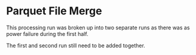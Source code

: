 # Parquet File Merge

This processing run was broken up into two separate runs as there was as power failure during the first half.

The first and second run still need to be added together.
